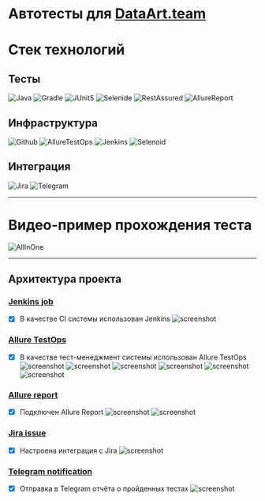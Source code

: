 # Автотесты для [DataArt.team](https://dataart.team "DataArt.team")
# Стек технологий
## Тесты
![Java](readmeResources/Java.png)
![Gradle](readmeResources/Gradle.png)
![JUnit5](readmeResources/JUnit5.png)
![Selenide](readmeResources/Selenide.png)
![RestAssured](readmeResources/RestAssured.png)
![AllureReport](readmeResources/AllureReport.png)
## Инфраструктура
![Github](readmeResources/Github.png)
![AllureTestOps](readmeResources/AllureTestOps.png)
![Jenkins](readmeResources/Jenkins.png)
![Selenoid](readmeResources/Selenoid.png)
## Интеграция
![Jira](readmeResources/Jira.png)
![Telegram](readmeResources/Telegram.png)

---------------

# Видео-пример прохождения теста
![AllInOne](readmeResources/AllInOne.gif)

---------------

## Архитектура проекта

### [Jenkins job](https://jenkins.autotests.cloud/view/QA.GURU_4/job/C04-G14-Vitaliy-qa_guru_4_24_Diploma/ "Jenkins job")
- [x] В качестве CI системы использован Jenkins
![screenshot](readmeResources/1.PNG)
### [Allure TestOps](https://allure.autotests.cloud/project/180/dashboards "Allure TestOps")
- [x] В качестве тест-менеджмент системы использован Allure TestOps
![screenshot](readmeResources/9.PNG)
![screenshot](readmeResources/6.PNG)
![screenshot](readmeResources/7.PNG)
![screenshot](readmeResources/8.PNG)
![screenshot](readmeResources/13.PNG)
![screenshot](readmeResources/15.PNG)
### [Allure report](https://jenkins.autotests.cloud/view/QA.GURU_4/job/C04-G14-Vitaliy-qa_guru_4_24_Diploma/allure/ "Allure report")
- [x] Подключен Allure Report
![screenshot](readmeResources/3.PNG)
![screenshot](readmeResources/4.PNG)
### [Jira issue](https://jira.autotests.cloud/browse/QC3-39 "Jira issue")
- [x] Настроена интеграция с Jira
![screenshot](readmeResources/11.PNG)
### [Telegram notification](https://t.me/joinchat/1VaD2Kb36OlhOGRi "Telegram notification")
- [x] Отправка в Telegram отчёта о пройденных тестах
![screenshot](readmeResources/10.PNG)

